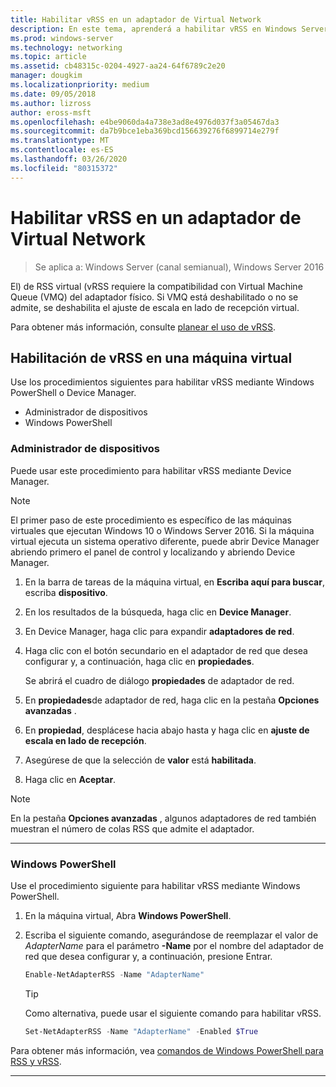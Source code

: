 ```yaml
---
title: Habilitar vRSS en un adaptador de Virtual Network
description: En este tema, aprenderá a habilitar vRSS en Windows Server mediante Device Manager o Windows PowerShell.
ms.prod: windows-server
ms.technology: networking
ms.topic: article
ms.assetid: cb48315c-0204-4927-aa24-64f6789c2e20
manager: dougkim
ms.localizationpriority: medium
ms.date: 09/05/2018
ms.author: lizross
author: eross-msft
ms.openlocfilehash: e4be9060da4a738e3ad8e4976d037f3a05467da3
ms.sourcegitcommit: da7b9bce1eba369bcd156639276f6899714e279f
ms.translationtype: MT
ms.contentlocale: es-ES
ms.lasthandoff: 03/26/2020
ms.locfileid: "80315372"
---
```

# <a name="enable-vrss-on-a-virtual-network-adapter"></a>Habilitar vRSS en un adaptador de Virtual Network

>Se aplica a: Windows Server (canal semianual), Windows Server 2016

El\) de RSS virtual \(vRSS requiere la compatibilidad con Virtual Machine Queue \(VMQ\) del adaptador físico. Si VMQ está deshabilitado o no se admite, se deshabilita el ajuste de escala en lado de recepción virtual. 

Para obtener más información, consulte [planear el uso de vRSS](vrss-plan.md).

## <a name="enable-vrss-on-a-vm"></a>Habilitación de vRSS en una máquina virtual
 
Use los procedimientos siguientes para habilitar vRSS mediante Windows PowerShell o Device Manager.

-   Administrador de dispositivos
-   Windows PowerShell
  
### <a name="device-manager"></a>Administrador de dispositivos

Puede usar este procedimiento para habilitar vRSS mediante Device Manager.

>[!NOTE]
>El primer paso de este procedimiento es específico de las máquinas virtuales que ejecutan Windows 10 o Windows Server 2016. Si la máquina virtual ejecuta un sistema operativo diferente, puede abrir Device Manager abriendo primero el panel de control y localizando y abriendo Device Manager.
  
1.  En la barra de tareas de la máquina virtual, en **Escriba aquí para buscar**, escriba **dispositivo**. 

2.  En los resultados de la búsqueda, haga clic en **Device Manager**.

3.  En Device Manager, haga clic para expandir **adaptadores de red**. 

4.  Haga clic con el botón secundario en el adaptador de red que desea configurar y, a continuación, haga clic en **propiedades**.<p>Se abrirá el cuadro de diálogo **propiedades** de adaptador de red.

5.  En **propiedades**de adaptador de red, haga clic en la pestaña **Opciones avanzadas** . 

6.  En **propiedad**, desplácese hacia abajo hasta y haga clic en **ajuste de escala en lado de recepción**. 

7.  Asegúrese de que la selección de **valor** está **habilitada**. 

8.  Haga clic en **Aceptar**.
  
> [!NOTE]
> En la pestaña **Opciones avanzadas** , algunos adaptadores de red también muestran el número de colas RSS que admite el adaptador.

---

### <a name="windows-powershell"></a>Windows PowerShell

Use el procedimiento siguiente para habilitar vRSS mediante Windows PowerShell.

1. En la máquina virtual, Abra **Windows PowerShell**.

2. Escriba el siguiente comando, asegurándose de reemplazar el valor de *AdapterName* para el parámetro **-Name** por el nombre del adaptador de red que desea configurar y, a continuación, presione Entrar. 
  
   ```PowerShell
   Enable-NetAdapterRSS -Name "AdapterName"
   ```

   >[!TIP]
   >Como alternativa, puede usar el siguiente comando para habilitar vRSS.
   >```PowerShell
   >Set-NetAdapterRSS -Name "AdapterName" -Enabled $True  
   >```

Para obtener más información, vea [comandos de Windows PowerShell para RSS y vRSS](vrss-wps.md).

---